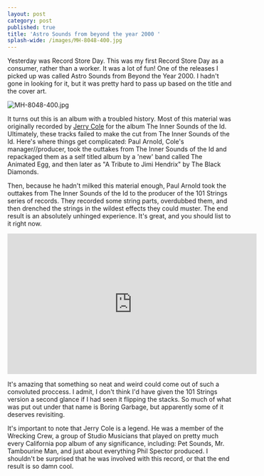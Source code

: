 ```yaml
---
layout: post
category: post
published: true
title: 'Astro Sounds from beyond the year 2000 '
splash-wide: /images/MH-8048-400.jpg
---
```

Yesterday was Record Store Day. This was my first Record Store Day as a consumer, rather than a worker. It was a lot of fun! One of the releases I picked up was called Astro Sounds from Beyond the Year 2000. I hadn't gone in looking for it, but it was pretty hard to pass up based on the title and the cover art. 

![MH-8048-400.jpg]({{site.baseurl}}/images/MH-8048-400.jpg)

It turns out this is an album with a troubled history. Most of this material was originally recorded by [Jerry Cole](https://en.wikipedia.org/wiki/Jerry_Cole) for the album The Inner Sounds of the Id. Ultimately, these tracks failed to make the cut from The Inner Sounds of the Id. Here's where things get complicated: Paul Arnold, Cole's manager//producer, took the outtakes from The Inner Sounds of the Id and repackaged them as a self titled album by a 'new' band called The Animated Egg, and then later as "A Tribute to Jimi Hendrix" by The Black Diamonds. 

Then, because he hadn't milked this material enough, Paul Arnold took the outtakes from The Inner Sounds of the Id to the producer of the 101 Strings series of records. They recorded some string parts, overdubbed them, and then drenched the strings in the wildest effects they could muster. The end result is an absolutely unhinged experience. It's great, and you should list to it right now. 

<iframe width="560" height="315" src="https://www.youtube.com/embed/vozNPNJ4zqI" frameborder="0" allowfullscreen></iframe>


It's amazing that something so neat and weird could come out of such a convoluted proccess. I admit, I don't think I'd have given the 101 Strings version a second glance if I had seen it flipping the stacks. So much of what was put out under that name is Boring Garbage, but apparently some of it deserves revisiting.


It's important to note that Jerry Cole is a legend. He was a member of the Wrecking Crew, a group of Studio Musicians that played on pretty much every California pop album of any significance, including: Pet Sounds, Mr. Tambourine Man, and just about everything Phil Spector produced. I shouldn't be surprised that he was involved with this record, or that the end result is so damn cool. 
